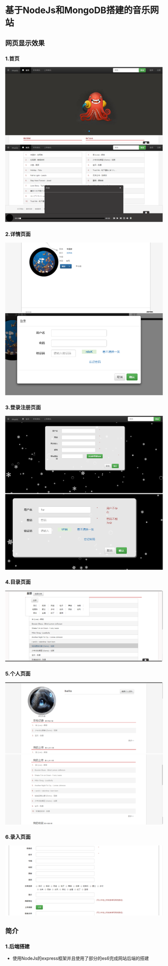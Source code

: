 # 基于NodeJs和MongoDB搭建的音乐网站
## 网页显示效果
### 1.首页
![](https://github.com/geizsoft/music/raw/master/image/1.png)
![](https://github.com/geizsoft/music/raw/master/image/2.png)
### 2.详情页面
![](https://github.com/geizsoft/music/raw/master/image/3.png)
![](https://github.com/geizsoft/music/raw/master/image/4.png)
### 3.登录注册页面
![](https://github.com/geizsoft/music/raw/master/image/5.png)
![](https://github.com/geizsoft/music/raw/master/image/6.png)
### 4.目录页面
![](https://github.com/geizsoft/music/raw/master/image/7.png)
### 5.个人页面
![](https://github.com/geizsoft/music/raw/master/image/8.png)
![](https://github.com/geizsoft/music/raw/master/image/9.png)
### 6.录入页面
![](https://github.com/geizsoft/music/raw/master/image/10.png)

## 简介
### 1.后端搭建
  * 使用NodeJs的express框架并且使用了部分的es6完成网站后端的搭建
